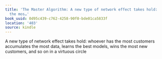 ```yaml
---
title: 'The Master Algorithm: A new type of network effect takes hold: whoever has
  the mos…'
book_uuid: 0d95c439-c762-4258-90f0-bde01ca5833f
location: '403'
source: kindle
---
```


A new type of network effect takes hold: whoever has the most customers accumulates the most data, learns the best models, wins the most new customers, and so on in a virtuous circle